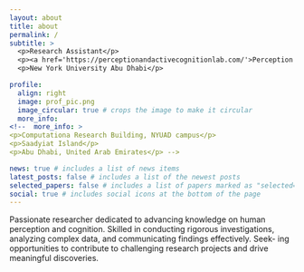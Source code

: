 ```yaml
---
layout: about
title: about
permalink: /
subtitle: >
  <p>Research Assistant</p> 
  <p><a href='https://perceptionandactivecognitionlab.com/'>Perception and Active Cognition Lab</a></p> 
  <p>New York University Abu Dhabi</p> 

profile:
  align: right
  image: prof_pic.png
  image_circular: true # crops the image to make it circular
  more_info: 
<!--  more_info: >
<p>Computationa Research Building, NYUAD campus</p>
<p>Saadyiat Island</p>
<p>Abu Dhabi, United Arab Emirates</p> -->

news: true # includes a list of news items
latest_posts: false # includes a list of the newest posts
selected_papers: false # includes a list of papers marked as "selected={true}"
social: true # includes social icons at the bottom of the page
---
```


Passionate researcher dedicated to advancing knowledge on human perception and cognition. Skilled in conducting rigorous investigations, analyzing complex data, and communicating findings effectively. Seek- ing opportunities to contribute to challenging research projects and drive meaningful discoveries.

<!-- Write your biography here. Tell the world about yourself. Link to your favorite [subreddit](http://reddit.com). You can put a picture in, too. The code is already in, just name your picture `prof_pic.jpg` and put it in the `img/` folder.

# Put your address / P.O. box / other info right below your picture. You can also disable any of these elements by editing `profile` property of the YAML header of your `_pages/about.md`. Edit `_bibliography/papers.bib` and Jekyll will render your [publications page](/al-folio/publications/) automatically.

# Link to your social media connections, too. This theme is set up to use [Font Awesome icons](https://fontawesome.com/) and [Academicons](https://jpswalsh.github.io/academicons/), like the ones below. Add your Facebook, Twitter, LinkedIn, Google Scholar, or just disable all of them. -->
